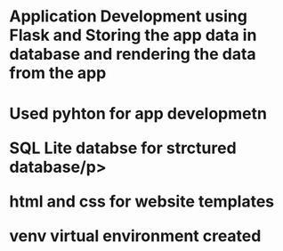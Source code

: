 <h1>Application Development using Flask and Storing the app data in database and rendering the data from the app<h1>
<p> Used pyhton for app developmetn </p>
<p> SQL Lite databse for strctured database/p>
<p> html and css for website templates </p>
<p> venv virtual environment created </p>

